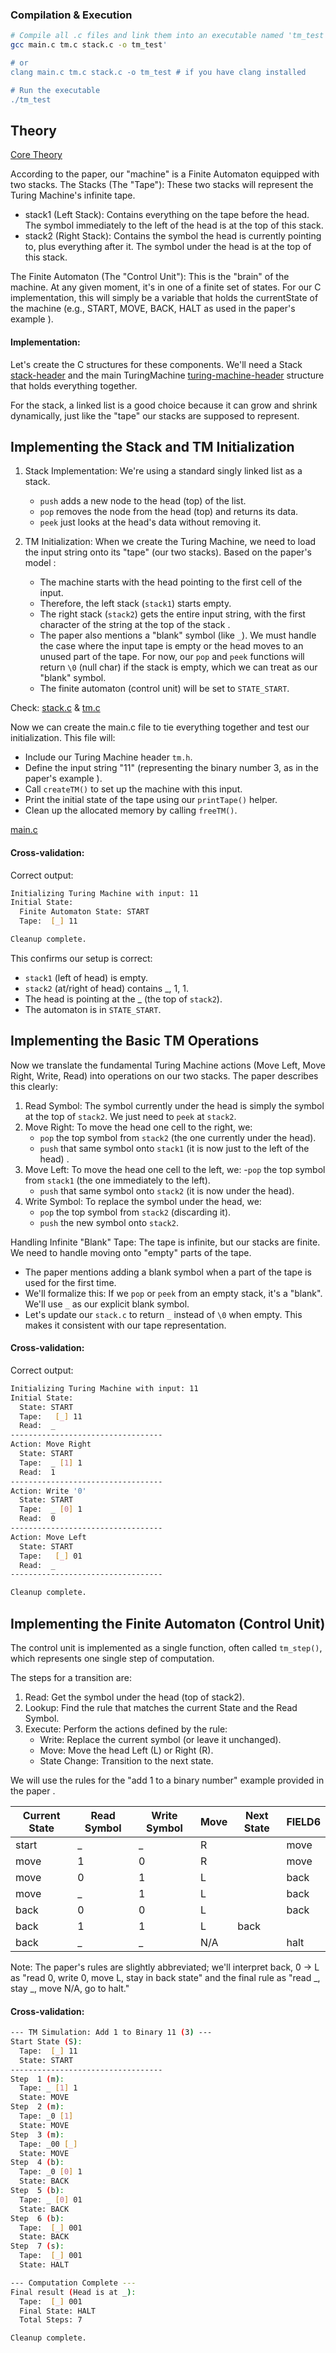 ### Compilation & Execution

```bash
# Compile all .c files and link them into an executable named 'tm_test'
gcc main.c tm.c stack.c -o tm_test'

# or
clang main.c tm.c stack.c -o tm_test # if you have clang installed

# Run the executable
./tm_test
```

## Theory

[Core Theory](theory.md)

According to the paper, our "machine" is a Finite Automaton equipped with two stacks. The Stacks (The "Tape"): These two stacks will represent the Turing Machine's infinite tape.

- stack1 (Left Stack): Contains everything on the tape before the head. The symbol immediately to the left of the head is at the top of this stack.
- stack2 (Right Stack): Contains the symbol the head is currently pointing to, plus everything after it. The symbol under the head is at the top of this stack.

The Finite Automaton (The "Control Unit"): This is the "brain" of the machine. At any given moment, it's in one of a finite set of states. For our C implementation, this will simply be a variable that holds the currentState of the machine (e.g., START, MOVE, BACK, HALT as used in the paper's example ).

#### Implementation:
Let's create the C structures for these components. We'll need a Stack [stack-header](stack.h) and the main TuringMachine [turing-machine-header](tm.h) structure that holds everything together.

For the stack, a linked list is a good choice because it can grow and shrink dynamically, just like the "tape" our stacks are supposed to represent.

## Implementing the Stack and TM Initialization

1. Stack Implementation: We're using a standard singly linked list as a stack.

    - `push` adds a new node to the head (top) of the list.
    - `pop` removes the node from the head (top) and returns its data.
    - `peek` just looks at the head's data without removing it.

2. TM Initialization: When we create the Turing Machine, we need to load the input string onto its "tape" (our two stacks). Based on the paper's model :

    - The machine starts with the head pointing to the first cell of the input.
    - Therefore, the left stack (`stack1`) starts empty.
    - The right stack (`stack2`) gets the entire input string, with the first character of the string at the top of the stack .
    - The paper also mentions a "blank" symbol (like `_`). We must handle the case where the input tape is empty or the head moves to an unused part of the tape. For now, our `pop` and `peek` functions will return `\0` (null char) if the stack is empty, which we can treat as our "blank" symbol.
    - The finite automaton (control unit) will be set to `STATE_START`.

Check: [stack.c](stack.c) & [tm.c](tm.c)

Now we can create the main.c file to tie everything together and test our initialization. This file will:
- Include our Turing Machine header `tm.h`.
- Define the input string "11" (representing the binary number 3, as in the paper's example ).
- Call `createTM()` to set up the machine with this input.
- Print the initial state of the tape using our `printTape()` helper.
- Clean up the allocated memory by calling `freeTM()`.

[main.c](main.c)

#### Cross-validation:

Correct output:

```bash                         
Initializing Turing Machine with input: 11
Initial State:
  Finite Automaton State: START
  Tape:  [_] 11

Cleanup complete.
```

This confirms our setup is correct:

- `stack1` (left of head) is empty.
- `stack2` (at/right of head) contains _, 1, 1.
- The head is pointing at the _ (the top of `stack2`).
- The automaton is in `STATE_START`.

## Implementing the Basic TM Operations

Now we translate the fundamental Turing Machine actions (Move Left, Move Right, Write, Read) into operations on our two stacks. The paper describes this clearly:

1. Read Symbol: The symbol currently under the head is simply the symbol at the top of `stack2`. We just need to `peek` at `stack2`.
2. Move Right: To move the head one cell to the right, we:
    - `pop` the top symbol from `stack2` (the one currently under the head).
    - `push` that same symbol onto `stack1` (it is now just to the left of the head) .
3. Move Left: To move the head one cell to the left, we:
    -`pop` the top symbol from `stack1` (the one immediately to the left).
    - `push` that same symbol onto `stack2` (it is now under the head).
4. Write Symbol: To replace the symbol under the head, we:
    - `pop` the top symbol from `stack2` (discarding it).
    - `push` the new symbol onto `stack2`.

Handling Infinite "Blank" Tape: The tape is infinite, but our stacks are finite. We need to handle moving onto "empty" parts of the tape.

- The paper mentions adding a blank symbol when a part of the tape is used for the first time.
- We'll formalize this: If we `pop` or `peek` from an empty stack, it's a "blank". We'll use `_` as our explicit blank symbol.
- Let's update our `stack.c` to return `_` instead of `\0` when empty. This makes it consistent with our tape representation.

#### Cross-validation:

Correct output:

```bash
Initializing Turing Machine with input: 11
Initial State:
  State: START
  Tape:   [_] 11
  Read:  _
----------------------------------
Action: Move Right
  State: START
  Tape:  _ [1] 1
  Read:  1
----------------------------------
Action: Write '0'
  State: START
  Tape:  _ [0] 1
  Read:  0
----------------------------------
Action: Move Left
  State: START
  Tape:   [_] 01
  Read:  _
----------------------------------

Cleanup complete.
```

## Implementing the Finite Automaton (Control Unit)

The control unit is implemented as a single function, often called `tm_step()`, which represents one single step of computation.

The steps for a transition are:

1. Read: Get the symbol under the head (top of stack2).
2. Lookup: Find the rule that matches the current State and the Read Symbol.
3. Execute: Perform the actions defined by the rule:
    - Write: Replace the current symbol (or leave it unchanged).
    - Move: Move the head Left (L) or Right (R).
    - State Change: Transition to the next state.

We will use the rules for the "add 1 to a binary number" example provided in the paper .

|Current State|Read Symbol|Write Symbol|Move|Next State|FIELD6|
|-------------|-----------|------------|----|----------|------|
|start        |_          |_           |R   |          |move  |
|move         |1          |0           |R   |          |move  |
|move         |0          |1           |L   |          |back  |
|move         |_          |1           |L   |          |back  |
|back         |0          |0           |L   |          |back  |
|back         |1          |1           |L   |back      |      |
|back         |_          |_           |N/A |          |halt  |

Note: The paper's rules are slightly abbreviated; we'll interpret back, 0 -> L as "read 0, write 0, move L, stay in back state" and the final rule as "read $\text{_}$, stay $\text{_}$, move $\text{N/A}$, go to halt."

#### Cross-validation:

```bash
--- TM Simulation: Add 1 to Binary 11 (3) ---
Start State (S):
  Tape:  [_] 11
  State: START
----------------------------------
Step  1 (m):
  Tape: _ [1] 1
  State: MOVE
Step  2 (m):
  Tape: _0 [1] 
  State: MOVE
Step  3 (m):
  Tape: _00 [_] 
  State: MOVE
Step  4 (b):
  Tape: _0 [0] 1
  State: BACK
Step  5 (b):
  Tape: _ [0] 01
  State: BACK
Step  6 (b):
  Tape:  [_] 001
  State: BACK
Step  7 (s):
  Tape:  [_] 001
  State: HALT

--- Computation Complete ---
Final result (Head is at _):
  Tape:  [_] 001
  Final State: HALT
  Total Steps: 7

Cleanup complete.
```